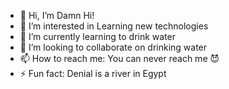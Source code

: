 - 👋 Hi, I’m Damn Hi!
- 👀 I’m interested in Learning new technologies
- 🌱 I’m currently learning to drink water
- 💞️ I’m looking to collaborate on drinking water
- 📫 How to reach me: You can never reach me 😈
- ⚡ Fun fact: Denial is a river in Egypt

<!---
damnhi1618/damnhi1618 is a ✨ special ✨ repository because its `README.md` (this file) appears on your GitHub profile.
You can click the Preview link to take a look at your changes.
--->
